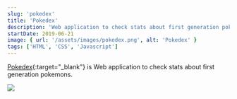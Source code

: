 ```yaml
---
slug: 'pokedex'
title: 'Pokedex'
description: 'Web application to check stats about first generation pokemons'
startDate: 2019-06-21
image: { url: '/assets/images/pokedex.png', alt: 'Pokedex' }
tags: ['HTML', 'CSS', 'Javascript']
---
```


[Pokedex](https://tasesmuemils.github.io/projects/pokemon_app/index.html){:target="\_blank"} is Web application to check stats about first generation pokemons.

![](/assets/images/pokedex.png)
